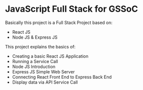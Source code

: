 # JavaScript Full Stack for GSSoC

Basically this project is a Full Stack Project based on:

- React JS
- Node JS & Express JS

This project explains the basics of:

- Creating a basic React JS Application
- Running a Service Call
- Node JS Introduction
- Express JS Simple Web Server
- Connecting React Front End to Express Back End
- Display data via API Service Call

